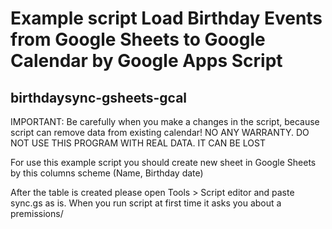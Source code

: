 # Example script Load Birthday Events from Google Sheets to Google Calendar by Google Apps Script
## birthdaysync-gsheets-gcal


IMPORTANT: Be carefully when you make a changes in the script, because script can remove data from existing calendar!
NO ANY WARRANTY. DO NOT USE THIS PROGRAM WITH REAL DATA. IT CAN BE LOST 


For use this example script you should create new sheet in Google Sheets by this columns scheme (Name, Birthday date)

After the table is created please open Tools > Script editor and paste sync.gs as is.
When you run script at first time it asks you about a premissions/
